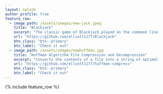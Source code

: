 ```yaml
---
layout: splash
author_profile: true
feature_row:
  - image_path: /assets/images/new-jack.jpeg
    title: "Blackjack"
    excerpt: "The classic game of Blackjack played on the command line. C++ is the dealer."
    url: "https://github.com/elliott1177/Blackjack"
    btn_class: "btn--primary"
    btn_label: "Check it out"
  - image_path: /assets/images/newhuffman.jpg
    title: "Huffman Algorithm File Compression and Decompression"
    excerpt: "Converts the contents of a file into a string of optimal bitcodes. It can then revert these bitcodes back to the original file state."
    url: "https://github.com/elliott1177/huffman-compress"
    btn_class: "btn--primary"
    btn_label: "Check it out"
---
```


{% include feature_row %}
